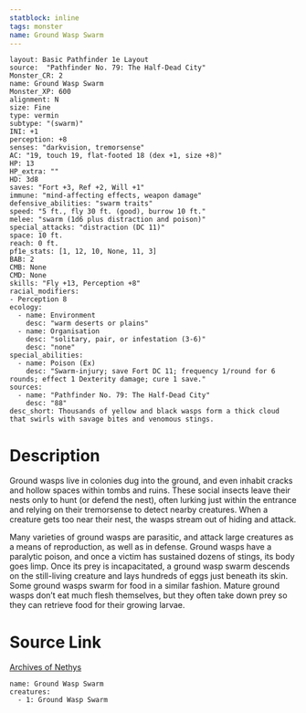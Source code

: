 ```yaml
---
statblock: inline
tags: monster
name: Ground Wasp Swarm
---
```

```statblock
layout: Basic Pathfinder 1e Layout
source:  "Pathfinder No. 79: The Half-Dead City"
Monster_CR: 2
name: Ground Wasp Swarm
Monster_XP: 600
alignment: N
size: Fine
type: vermin
subtype: "(swarm)"
INI: +1
perception: +8
senses: "darkvision, tremorsense"
AC: "19, touch 19, flat-footed 18 (dex +1, size +8)"
HP: 13
HP_extra: ""
HD: 3d8
saves: "Fort +3, Ref +2, Will +1"
immune: "mind-affecting effects, weapon damage"
defensive_abilities: "swarm traits"
speed: "5 ft., fly 30 ft. (good), burrow 10 ft."
melee: "swarm (1d6 plus distraction and poison)"
special_attacks: "distraction (DC 11)"
space: 10 ft.
reach: 0 ft.
pf1e_stats: [1, 12, 10, None, 11, 3]
BAB: 2
CMB: None
CMD: None
skills: "Fly +13, Perception +8"
racial_modifiers:
- Perception 8
ecology:
  - name: Environment
    desc: "warm deserts or plains"
  - name: Organisation
    desc: "solitary, pair, or infestation (3-6)"
    desc: "none"
special_abilities:
  - name: Poison (Ex)
    desc: "Swarm-injury; save Fort DC 11; frequency 1/round for 6 rounds; effect 1 Dexterity damage; cure 1 save."
sources:
  - name: "Pathfinder No. 79: The Half-Dead City"
    desc: "88"
desc_short: Thousands of yellow and black wasps form a thick cloud that swirls with savage bites and venomous stings.
```
# Description
Ground wasps live in colonies dug into the ground, and even inhabit cracks and hollow spaces within tombs and ruins. These social insects leave their nests only to hunt (or defend the nest), often lurking just within the entrance and relying on their tremorsense to detect nearby creatures. When a creature gets too near their nest, the wasps stream out of hiding and attack.

Many varieties of ground wasps are parasitic, and attack large creatures as a means of reproduction, as well as in defense. Ground wasps have a paralytic poison, and once a victim has sustained dozens of stings, its body goes limp. Once its prey is incapacitated, a ground wasp swarm descends on the still-living creature and lays hundreds of eggs just beneath its skin. Some ground wasps swarm for food in a similar fashion. Mature ground wasps don’t eat much flesh themselves, but they often take down prey so they can retrieve food for their growing larvae.
# Source Link
[Archives of Nethys](https://aonprd.com/MonsterDisplay.aspx?ItemName=Ground%20Wasp%20Swarm)
```encounter-table
name: Ground Wasp Swarm
creatures:
  - 1: Ground Wasp Swarm
```
